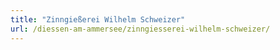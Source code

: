 ```yaml
---
title: "Zinngießerei Wilhelm Schweizer"
url: /diessen-am-ammersee/zinngiesserei-wilhelm-schweizer/
---
```

